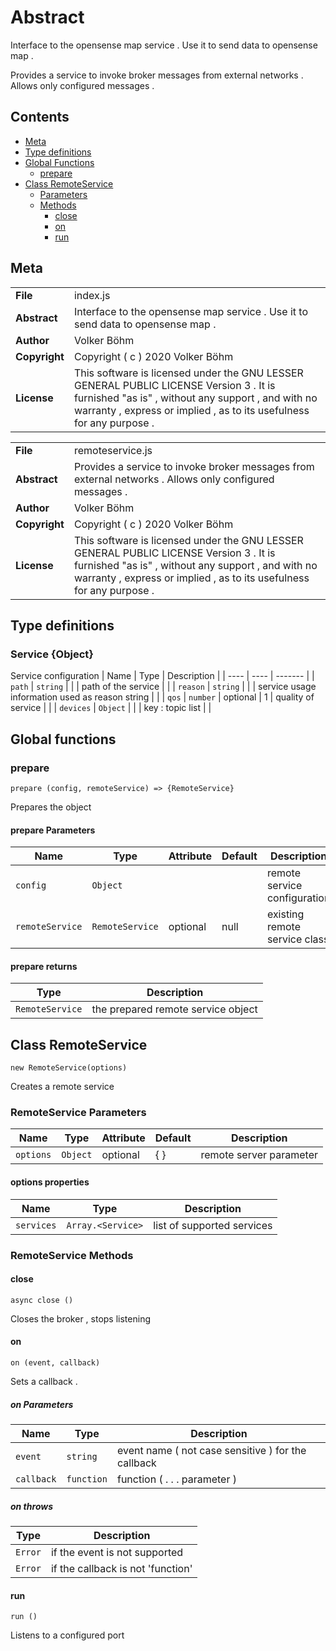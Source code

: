 <!-- This file is generated by jsmddoc version 0.1 -->

# Abstract

Interface to the opensense map service . Use it to send data to opensense map .

Provides a service to invoke broker messages from external networks . Allows only configured messages .

## Contents

- [Meta](#Meta)
- [Type definitions](#Type-definitions)
- [Global Functions](#Global-functions)
  - [prepare](#prepare)
- [Class RemoteService](#Class-RemoteService)
  - [Parameters](#RemoteService-Parameters)
  - [Methods](#RemoteService-Methods)
    - [close](#close)
    - [on](#on)
    - [run](#run)

## Meta

| | |
| --- | --- |
| **File** | index.js |
| **Abstract** | Interface to the opensense map service . Use it to send data to opensense map . |
| **Author** | Volker Böhm |
| **Copyright** | Copyright ( c ) 2020 Volker Böhm |
| **License** | This software is licensed under the GNU LESSER GENERAL PUBLIC LICENSE Version 3 . It is furnished "as is" , without any support , and with no warranty , express or implied , as to its usefulness for any purpose . |

| | |
| --- | --- |
| **File** | remoteservice.js |
| **Abstract** | Provides a service to invoke broker messages from external networks . Allows only configured messages . |
| **Author** | Volker Böhm |
| **Copyright** | Copyright ( c ) 2020 Volker Böhm |
| **License** | This software is licensed under the GNU LESSER GENERAL PUBLIC LICENSE Version 3 . It is furnished "as is" , without any support , and with no warranty , express or implied , as to its usefulness for any purpose . |

## Type definitions

### Service {Object}

Service configuration
| Name | Type | Description |
| ---- | ---- | ------- |
| `path` | `string` |  |  | path of the service | |
| `reason` | `string` |  |  | service usage information used as reason string | |
| `qos` | `number` | optional | 1 | quality of service | |
| `devices` | `Object` |  |  | key : topic list | |

## Global functions

### prepare

`prepare (config, remoteService) => {RemoteService}`

Prepares the object

#### prepare Parameters

| Name | Type | Attribute | Default | Description |
| ---------- | ------------ | ------------ | ------------ | ----------------- |
| `config` | `Object` |  |  | remote service configuration | |
| `remoteService` | `RemoteService` | optional | null | existing remote service class | |

#### prepare returns

| Type | Description |
| ---- | ----------- |
| `RemoteService` | the prepared remote service object |

## Class RemoteService

`new RemoteService(options)`

Creates a remote service

### RemoteService Parameters

| Name | Type | Attribute | Default | Description |
| ---------- | ------------ | ------------ | ------------ | ----------------- |
| `options` | `Object` | optional | { } | remote server parameter | |

#### options properties

| Name | Type | Description |
| ---------- | ------------ | ----------------- |
| `services` | `Array.<Service>` | list of supported services | |

### RemoteService Methods

#### close

`async close ()`

Closes the broker , stops listening

#### on

`on (event, callback)`

Sets a callback .

##### on Parameters

| Name | Type | Description |
| ---------- | ------------ | ----------------- |
| `event` | `string` | event name ( not case sensitive ) for the callback | |
| `callback` | `function` | function ( . . . parameter ) | |

##### on throws

| Type | Description |
| ---- | ----------- |
| `Error` | if the event is not supported |
| `Error` | if the callback is not 'function' |

#### run

`run ()`

Listens to a configured port
